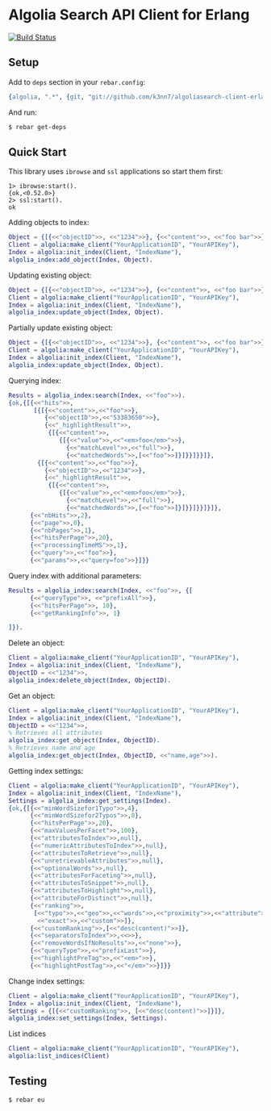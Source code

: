 # Algolia Search API Client for Erlang

[![Build Status](https://travis-ci.org/k3nn7/algoliasearch-client-erlang.svg)](https://travis-ci.org/k3nn7/algoliasearch-client-erlang)

Setup
-----

Add to `deps` section in your `rebar.config`:
```erlang
{algolia, ".*", {git, "git://github.com/k3nn7/algoliasearch-client-erlang.git", "017332f00e4471adb5b3d5b4e064d2513e15bf02"}}
```

And run:
```bash
$ rebar get-deps
```

Quick Start
-----------
This library uses `ibrowse` and `ssl` applications so start them first:
```
1> ibrowse:start().
{ok,<0.52.0>}
2> ssl:start().
ok
```

Adding objects to index:

```erlang
Object = {[{<<"objectID">>, <<"1234">>}, {<<"content">>, <<"foo bar">>}]},
Client = algolia:make_client("YourApplicationID", "YourAPIKey"),
Index = algolia:init_index(Client, "IndexName"),
algolia_index:add_object(Index, Object).
```

Updating existing object:
```erlang
Object = {[{<<"objectID">>, <<"1234">>}, {<<"content">>, <<"foo bar">>}]},
Client = algolia:make_client("YourApplicationID", "YourAPIKey"),
Index = algolia:init_index(Client, "IndexName"),
algolia_index:update_object(Index, Object).
```

Partially update existing object:
```erlang
Object = {[{<<"objectID">>, <<"1234">>}, {<<"content">>, <<"foo bar">>}]},
Client = algolia:make_client("YourApplicationID", "YourAPIKey"),
Index = algolia:init_index(Client, "IndexName"),
algolia_index:update_object(Index, Object).
```

Querying index:

```erlang
Results = algolia_index:search(Index, <<"foo">>).
{ok,{[{<<"hits">>,
       [{[{<<"content">>,<<"foo">>},
          {<<"objectID">>,<<"53383650">>},
          {<<"_highlightResult">>,
           {[{<<"content">>,
              {[{<<"value">>,<<"<em>foo</em>">>},
                {<<"matchLevel">>,<<"full">>},
                {<<"matchedWords">>,[<<"foo">>]}]}}]}}]},
        {[{<<"content">>,<<"foo">>},
          {<<"objectID">>,<<"1234">>},
          {<<"_highlightResult">>,
           {[{<<"content">>,
              {[{<<"value">>,<<"<em>foo</em>">>},
                {<<"matchLevel">>,<<"full">>},
                {<<"matchedWords">>,[<<"foo">>]}]}}]}}]}]},
      {<<"nbHits">>,2},
      {<<"page">>,0},
      {<<"nbPages">>,1},
      {<<"hitsPerPage">>,20},
      {<<"processingTimeMS">>,1},
      {<<"query">>,<<"foo">>},
      {<<"params">>,<<"query=foo">>}]}}
```

Query index with additional parameters:
```erlang
Results = algolia_index:search(Index, <<"foo">>, {[
      {<<"queryType">>, <<"prefixAll">>},
      {<<"hitsPerPage">>, 10},
      {<<"getRankingInfo">>, 1}

]}).
```

Delete an object:
```erlang
Client = algolia:make_client("YourApplicationID", "YourAPIKey"),
Index = algolia:init_index(Client, "IndexName"),
ObjectID = <<"1234">>,
algolia_index:delete_object(Index, ObjectID).
```

Get an object:
```erlang
Client = algolia:make_client("YourApplicationID", "YourAPIKey"),
Index = algolia:init_index(Client, "IndexName"),
ObjectID = <<"1234">>,
% Retrieves all attributes
algolia_index:get_object(Index, ObjectID).
% Retrieves name and age
algolia_index:get_object(Index, ObjectID, <<"name,age">>).
```

Getting index settings:
```erlang
Client = algolia:make_client("YourApplicationID", "YourAPIKey"),
Index = algolia:init_index(Client, "IndexName"),
Settings = algolia_index:get_settings(Index).
{ok,{[{<<"minWordSizefor1Typo">>,4},
      {<<"minWordSizefor2Typos">>,8},
      {<<"hitsPerPage">>,20},
      {<<"maxValuesPerFacet">>,100},
      {<<"attributesToIndex">>,null},
      {<<"numericAttributesToIndex">>,null},
      {<<"attributesToRetrieve">>,null},
      {<<"unretrievableAttributes">>,null},
      {<<"optionalWords">>,null},
      {<<"attributesForFaceting">>,null},
      {<<"attributesToSnippet">>,null},
      {<<"attributesToHighlight">>,null},
      {<<"attributeForDistinct">>,null},
      {<<"ranking">>,
       [<<"typo">>,<<"geo">>,<<"words">>,<<"proximity">>,<<"attribute">>,
        <<"exact">>,<<"custom">>]},
      {<<"customRanking">>,[<<"desc(content)">>]},
      {<<"separatorsToIndex">>,<<>>},
      {<<"removeWordsIfNoResults">>,<<"none">>},
      {<<"queryType">>,<<"prefixLast">>},
      {<<"highlightPreTag">>,<<"<em>">>},
      {<<"highlightPostTag">>,<<"</em>">>}]}}
```

Change index settings:
```erlang
Client = algolia:make_client("YourApplicationID", "YourAPIKey"),
Index = algolia:init_index(Client, "IndexName"),
Settings = {[{<<"customRanking">>, [<<"desc(content)">>]}]},
algolia_index:set_settings(Index, Settings).
```

List indices
```erlang
Client = algolia:make_client("YourApplicationID", "YourAPIKey"),
algolia:list_indices(Client)
```

Testing
-------
```bash
$ rebar eu
```
